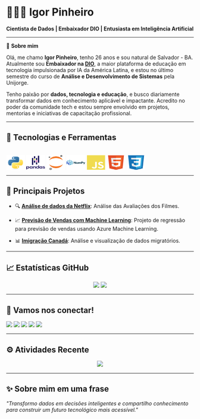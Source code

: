 # 🧑🏽‍💻 Igor Pinheiro

**Cientista de Dados | Embaixador DIO | Entusiasta em Inteligência Artificial**

---

🎯 **Sobre mim**

Olá, me chamo **Igor Pinheiro**, tenho 26 anos e sou natural de Salvador - BA.  
Atualmente sou **Embaixador na [DIO](https://www.dio.me/sign-up?ref=DEF4DA9FBEE943058AE1A80F28B6BB9C)**, a maior plataforma de educação em tecnologia impulsionada por IA da América Latina, e estou no último semestre do curso de **Análise e Desenvolvimento de Sistemas** pela Unijorge.

Tenho paixão por **dados, tecnologia e educação**, e busco diariamente transformar dados em conhecimento aplicável e impactante. Acredito no poder da comunidade tech e estou sempre envolvido em projetos, mentorias e iniciativas de capacitação profissional.

---

## 🚀 Tecnologias e Ferramentas

<div style="display: inline_block"><br>
  <img align="center" alt="Python" height="40" width="50" src="https://raw.githubusercontent.com/devicons/devicon/master/icons/python/python-original.svg">
  <img align="center" alt="Pandas" height="40" width="50" src="https://raw.githubusercontent.com/devicons/devicon/master/icons/pandas/pandas-original-wordmark.svg">
  <img align="center" alt="Jupyter" height="40" width="50" src="https://raw.githubusercontent.com/devicons/devicon/master/icons/jupyter/jupyter-original.svg">
  <img align="center" alt="NumPy" height="40" width="50" src="https://raw.githubusercontent.com/devicons/devicon/master/icons/numpy/numpy-original-wordmark.svg">
  <img align="center" alt="JavaScript" height="40" width="50" src="https://raw.githubusercontent.com/devicons/devicon/master/icons/javascript/javascript-plain.svg">
  <img align="center" alt="HTML5" height="40" width="50" src="https://raw.githubusercontent.com/devicons/devicon/master/icons/html5/html5-original.svg">
  <img align="center" alt="CSS3" height="40" width="50" src="https://raw.githubusercontent.com/devicons/devicon/master/icons/css3/css3-original.svg">
</div>

---

## 📂 Principais Projetos

- 🔍 [**Análise de dados da Netflix**](https://github.com/Igorpinheiro7/Netflix_Projeto): Análise das Avaliações dos Filmes.
- 📈 [**Previsão de Vendas com Machine Learning**](https://github.com/Igorpinheiro7/Modelo_de_regressao_preditiva): Projeto de regressão para previsão de vendas usando Azure Machine Learning.

- 📊 [**Imigração Canadá**](https://github.com/Igorpinheiro7/Imigrantes_Canada_Projeto): Análise e visualização de dados migratórios.

---

## 📈 Estatísticas GitHub

<div align="center">
  <img src="https://github-readme-stats.vercel.app/api?username=Igorpinheiro7&show_icons=true&include_all_commits=true&count_private=true&theme=merko" height="150" />
  <img src="https://github-readme-stats.vercel.app/api/top-langs/?username=IgorPinheiro7&layout=compact&langs_count=5&theme=merko" height="150" />
</div>

---

## 🔗 Vamos nos conectar!

<div> 
  <a href="https://www.instagram.com/igorpiinheiroo?igsh=MW83cWNqMHV6cXl3eg==" target="_blank"><img src="https://img.shields.io/badge/Instagram-%23E4405F?style=for-the-badge&logo=instagram&logoColor=white"></a>
  <a href="https://discord.gg/igorpinheiro5160" target="_blank"><img src="https://img.shields.io/badge/Discord-7289DA?style=for-the-badge&logo=discord&logoColor=white"></a> 
  <a href="mailto:igorcosta9908@gmail.com" target="_blank"><img src="https://img.shields.io/badge/Gmail-%23333?style=for-the-badge&logo=gmail&logoColor=white"></a>
  <a href="https://www.linkedin.com/in/igor-pinheiro-2533b11a9" target="_blank"><img src="https://img.shields.io/badge/LinkedIn-%230077B5?style=for-the-badge&logo=linkedin&logoColor=white"></a> 
  <a href="https://medium.com/@igorpinheiro.DIO" target="_blank"><img src="https://img.shields.io/badge/Medium-12100E?style=for-the-badge&logo=medium&logoColor=white"></a>
</div>

---

## ⚙️ Atividades Recente

<div align="center">
  <img src="https://github-readme-activity-graph.vercel.app/graph?username=Igorpinheiro7&theme=merko&hide_border=true" />
</div>

---

## ✨ Sobre mim em uma frase

*"Transformo dados em decisões inteligentes e compartilho conhecimento para construir um futuro tecnológico mais acessível."*

